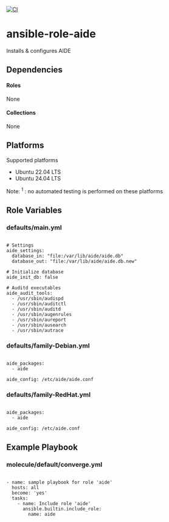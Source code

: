 [![CI](https://github.com/de-it-krachten/ansible-role-aide/workflows/CI/badge.svg?event=push)](https://github.com/de-it-krachten/ansible-role-aide/actions?query=workflow%3ACI)


# ansible-role-aide

Installs & configures AIDE



## Dependencies

#### Roles
None

#### Collections
None

## Platforms

Supported platforms

- Ubuntu 22.04 LTS
- Ubuntu 24.04 LTS

Note:
<sup>1</sup> : no automated testing is performed on these platforms

## Role Variables
### defaults/main.yml
<pre><code>
# Settings
aide_settings:
  database_in: "file:/var/lib/aide/aide.db"
  database_out: "file:/var/lib/aide/aide.db.new"

# Initialize database
aide_init_db: false

# Auditd executables
aide_audit_tools:
  - /usr/sbin/audispd
  - /usr/sbin/auditctl
  - /usr/sbin/auditd
  - /usr/sbin/augenrules
  - /usr/sbin/aureport
  - /usr/sbin/ausearch
  - /usr/sbin/autrace
</pre></code>

### defaults/family-Debian.yml
<pre><code>
aide_packages:
  - aide

aide_config: /etc/aide/aide.conf
</pre></code>

### defaults/family-RedHat.yml
<pre><code>
aide_packages:
  - aide

aide_config: /etc/aide.conf
</pre></code>




## Example Playbook
### molecule/default/converge.yml
<pre><code>
- name: sample playbook for role 'aide'
  hosts: all
  become: 'yes'
  tasks:
    - name: Include role 'aide'
      ansible.builtin.include_role:
        name: aide
</pre></code>
